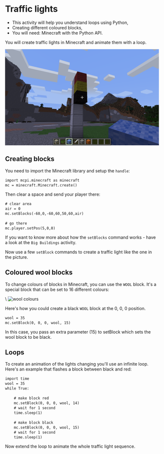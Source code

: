 # Traffic lights

* This activity will help you understand loops using Python,
* Creating different coloured blocks,
* You will need: Minecraft with the Python API.

You will create traffic lights in Minecraft and animate them with a loop.

![traffic lights](traffic.png)

## Creating blocks

You need to import the Minecraft library and setup the `handle`:

~~~ { .python }
import mcpi.minecraft as minecraft
mc = minecraft.Minecraft.create()
~~~

Then clear a space and send your player there:

~~~ { .python }
# clear area
air = 0
mc.setBlocks(-60,0,-60,60,50,60,air)

# go there
mc.player.setPos(5,0,0)
~~~

If you want to know more about how the `setBlocks` command works - have a look at the `Big Buildings` activity.

Now use a few `setBlock` commands to create a traffic light like the one in the
picture.

## Coloured wool blocks

To change colours of blocks in Minecraft, you can use the `WOOL` block. It's a
special block that can be set to 16 different colours:

\ ![wool colours](wool_types.jpg)

Here's how you could create a black `WOOL` block at the 0, 0, 0 position.

    wool = 35
    mc.setBlock(0, 0, 0, wool, 15)

In this case, you pass an extra parameter (15) to setBlock which sets the wool
block to be black. 

## Loops

To create an animation of the lights changing you'll use an infinite loop.
Here's an example that flashes a block between black and red:

~~~ { .python }
import time
wool = 35
while True:

    # make block red
    mc.setBlock(0, 0, 0, wool, 14)
    # wait for 1 second
    time.sleep(1)

    # make block black
    mc.setBlock(0, 0, 0, wool, 15)
    # wait for 1 second
    time.sleep(1)
~~~

Now extend the loop to animate the whole traffic light sequence.
